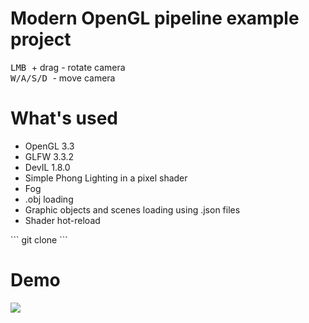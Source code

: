 <h1> Modern OpenGL pipeline example project </h2>
<kbd> LMB </kbd> + drag - rotate camera <br>
<kbd> W/A/S/D </kbd> - move camera

<h1> What's used </h1>
<ul>
  <li> OpenGL 3.3 </li>
  <li> GLFW 3.3.2 </li>
  <li> DevIL 1.8.0 </li>
  <li> Simple Phong Lighting in a pixel shader </li>
  <li> Fog </li>
  <li> .obj loading </li>
  <li> Graphic objects and scenes loading using .json files </li>
  <li> Shader hot-reload </li> 
</ul>
```
git clone
```
<h1> Demo </h1>
<img src="https://github.com/Akenth0r/ogl-modern-1/blob/master/demo.gif"/>
